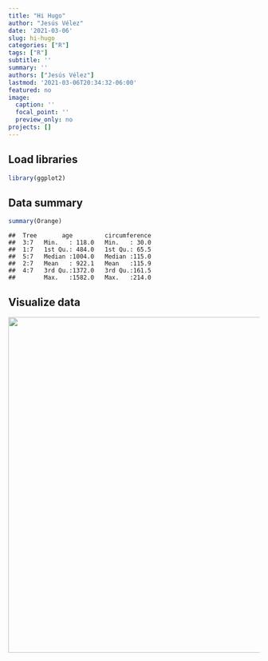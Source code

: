 ```yaml
---
title: "Hi Hugo"
author: "Jesús Vélez"
date: '2021-03-06'
slug: hi-hugo
categories: ["R"]
tags: ["R"]
subtitle: ''
summary: ''
authors: ["Jesús Vélez"]
lastmod: '2021-03-06T20:34:32-06:00'
featured: no
image:
  caption: ''
  focal_point: ''
  preview_only: no
projects: []
---
```


## Load libraries


```r
library(ggplot2)
```

## Data summary


```r
summary(Orange)
```

```
##  Tree       age         circumference  
##  3:7   Min.   : 118.0   Min.   : 30.0  
##  1:7   1st Qu.: 484.0   1st Qu.: 65.5  
##  5:7   Median :1004.0   Median :115.0  
##  2:7   Mean   : 922.1   Mean   :115.9  
##  4:7   3rd Qu.:1372.0   3rd Qu.:161.5  
##        Max.   :1582.0   Max.   :214.0
```

## Visualize data

<img src="{{< blogdown/postref >}}index_files/figure-html/unnamed-chunk-3-1.png" width="672" />

